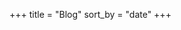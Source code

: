 +++
title = "Blog"
sort_by = "date"
+++

[](qmacros.md)
[](qpython.md)
[](dev_env.md)
[](wbt.md)
[](civillinux.md)
[](1k.md)
